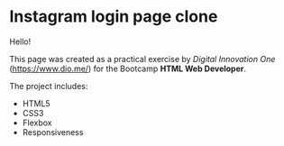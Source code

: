 # Instagram login page clone


Hello!


This page was created as a practical exercise by _Digital Innovation One_ (https://www.dio.me/) for the Bootcamp **HTML Web Developer**.


The project includes:

- HTML5
- CSS3
- Flexbox
- Responsiveness
